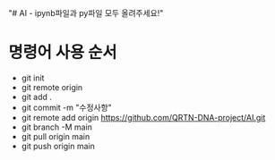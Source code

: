 "# AI - ipynb파일과 py파일 모두 올려주세요!" 

# 명령어 사용 순서
* git init
* git remote origin 
* git add .
* git commit -m "수정사항"
* git remote add origin https://github.com/QRTN-DNA-project/AI.git
* git branch -M main
* git pull origin main
* git push origin main
